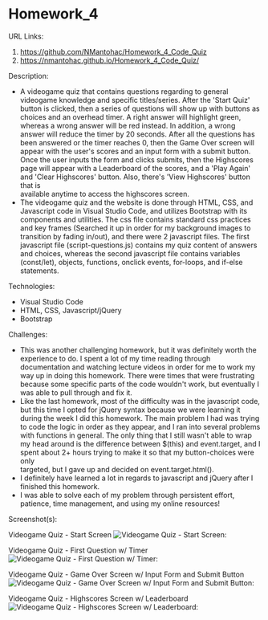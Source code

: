 # Homework_4

URL Links:
  1) https://github.com/NMantohac/Homework_4_Code_Quiz
  2) https://nmantohac.github.io/Homework_4_Code_Quiz/
  
Description:
  - A videogame quiz that contains questions regarding to general videogame knowledge and specific titles/series. After the 'Start Quiz'
    button is clicked, then a series of questions will show up with buttons as choices and an overhead timer. A right answer will 
    highlight green, whereas a wrong answer will be red instead. In addition, a wrong answer will reduce the timer by 20 seconds. After
    all the questions has been answered or the timer reaches 0, then the Game Over screen will appear with the user's scores and an
    input form with a submit button. Once the user inputs the form and clicks submits, then the Highscores page will appear with a 
    Leaderboard of the scores, and a 'Play Again' and 'Clear Highscores' button. Also, there's 'View Highscores' button that is  
    available anytime to access the highscores screen.
  - The videogame quiz and the website is done through HTML, CSS, and Javascript code in Visual Studio Code, and utilizes
    Bootstrap with its components and utilities. The css file contains standard css practices and key frames (Searched it up in order
    for my background images to transition by fading in/out), and there were 2 javascript files. The first javascript file 
    (script-questions.js) contains my quiz content of answers and choices, whereas the second javascript file contains variables 
    (const/let), objects, functions, onclick events, for-loops, and if-else statements.
  
 Technologies:
  - Visual Studio Code
  - HTML, CSS, Javascript/jQuery
  - Bootstrap
  
  Challenges:
  - This was another challenging homework, but it was definitely worth the experience to do. I spent a lot of my time reading through
    documentation and watching lecture videos in order for me to work my way up in doing this homework. There were times that were 
    frustrating because some specific parts of the code wouldn't work, but eventually I was able to pull through and fix it.
  - Like the last homework, most of the difficulty was in the javascript code, but this time I opted for jQuery syntax because we
    were learning it during the week I did this homework. The main problem I had was trying to code the logic in order as they appear,
    and I ran into several problems with functions in general. The only thing that I still wasn't able to wrap my head around is the
    difference between $(this) and event.target, and I spent about 2+ hours trying to make it so that my button-choices were only  
    targeted, but I gave up and decided on event.target.html().
  - I definitely have learned a lot in regards to javascript and jQuery after I finished this homework.
  - I was able to solve each of my problem through persistent effort, patience, time management, and using my online resources!
    
  Screenshot(s):
  
  Videogame Quiz - Start Screen
  ![Videogame Quiz - Start Screen:](https://puu.sh/Fr9q5/391a60930d.png)
  
  Videogame Quiz - First Question w/ Timer
  ![Videogame Quiz - First Question w/ Timer:](https://puu.sh/Fr9ql/7968f3cd16.png)
  
  Videogame Quiz - Game Over Screen w/ Input Form and Submit Button
  ![Videogame Quiz - Game Over Screen w/ Input Form and Submit Button:](https://puu.sh/Fr9qV/7d0c29f00e.png)
  
  Videogame Quiz - Highscores Screen w/ Leaderboard
  ![Videogame Quiz - Highscores Screen w/ Leaderboard:](https://puu.sh/Fr9s3/0d31e60485.png)
